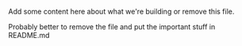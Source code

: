 Add some content here about what we're building or remove this file.

Probably better to remove the file and put the important stuff in README.md

